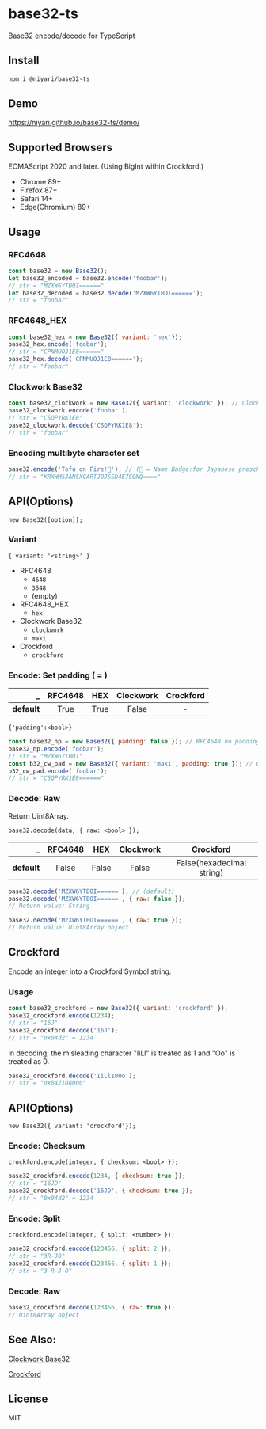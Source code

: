 # base32-ts
Base32 encode/decode for TypeScript

## Install
```sh
npm i @niyari/base32-ts
```

## Demo
https://niyari.github.io/base32-ts/demo/

## Supported Browsers
ECMAScript 2020 and later. (Using BigInt within Crockford.)

* Chrome 89+
* Firefox 87+
* Safari 14+
* Edge(Chromium) 89+

## Usage
### RFC4648
```js
const base32 = new Base32();
let base32_encoded = base32.encode('foobar');
// str = "MZXW6YTBOI======"
let base32_decoded = base32.decode('MZXW6YTBOI======');
// str = "foobar"
```


### RFC4648_HEX
```js
const base32_hex = new Base32({ variant: 'hex'});
base32_hex.encode('foobar');
// str = "CPNMUOJ1E8======"
base32_hex.decode('CPNMUOJ1E8======');
// str = "foobar"
```


### Clockwork Base32
```js
const base32_clockwork = new Base32({ variant: 'clockwork' }); // Clockwork (short name 'maki')
base32_clockwork.encode('foobar');
// str = "CSQPYRK1E8"
base32_clockwork.decode('CSQPYRK1E8');
// str = "foobar"
```

### Encoding multibyte character set
```js
base32.encode('Tofu on Fire!📛'); // (📛 = Name Badge:for Japanese preschoolers.)
// str = "KRXWM5JAN5XCARTJOJSSD4E7SONQ===="
```


## API(Options)
```
new Base32([option]);
```
### Variant
```
{ variant: '<string>' }
```
* RFC4648
  * `4648`
  * `3548` 
  * (empty) 
* RFC4648_HEX
  * `hex`
* Clockwork Base32
  * `clockwork`
  * `maki`
* Crockford
  * `crockford`


### Encode: Set padding ( = ) 
_ | RFC4648 | HEX | Clockwork  | Crockford
---: | :---: | :---: | :---: | :---:
**default**| True | True | False | -
```
{'padding':<bool>}
```

```js
const base32_np = new Base32({ padding: false }); // RFC4648 no padding
base32_np.encode('foobar');
// str = "MZXW6YTBOI"
const b32_cw_pad = new Base32({ variant: 'maki', padding: true }); // Clockwork use padding
b32_cw_pad.encode('foobar');
// str = "CSQPYRK1E8======"
```


### Decode: Raw
Return Uint8Array.
```
base32.decode(data, { raw: <bool> });
```

_ | RFC4648 | HEX | Clockwork  | Crockford
---: | :---: | :---: | :---: | :---:
**default**| False | False | False | False(hexadecimal string) 

```js
base32.decode('MZXW6YTBOI======'); // (default)
base32.decode('MZXW6YTBOI======', { raw: false });
// Return value: String

base32.decode('MZXW6YTBOI======', { raw: true });
// Return value: Uint8Array object
```



## Crockford
Encode an integer into a Crockford Symbol string.

### Usage
```js
const base32_crockford = new Base32({ variant: 'crockford' });
base32_crockford.encode(1234);
// str = "16J"
base32_crockford.decode('16J');
// str = "0x04d2" = 1234
```

In decoding, the misleading character "IiLl" is treated as 1 and "Oo" is treated as 0.
```js
base32_crockford.decode('IiLl10Oo');
// str = "0x842108000"
```

## API(Options)
```
new Base32({ variant: 'crockford'});
```
### Encode: Checksum
```
crockford.encode(integer, { checksum: <bool> });
```
```js
base32_crockford.encode(1234, { checksum: true });
// str = "16JD"
base32_crockford.decode('16JD', { checksum: true });
// str = "0x04d2" = 1234
```


### Encode: Split
```
crockford.encode(integer, { split: <number> });
```
```js
base32_crockford.encode(123456, { split: 2 });
// str = "3R-J0"
base32_crockford.encode(123456, { split: 1 });
// str = "3-R-J-0"
```

### Decode: Raw
```js
base32_crockford.decode(123456, { raw: true });
// Uint8Array object
```


## See Also:
 [Clockwork Base32]

 [Crockford]


## License
MIT

[Clockwork Base32]: https://gist.github.com/szktty/228f85794e4187882a77734c89c384a8
[Crockford]: https://www.crockford.com/base32.html
